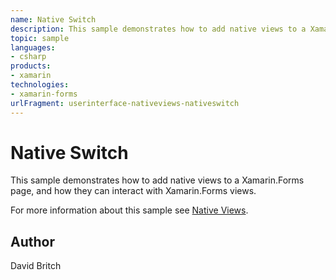```yaml
---
name: Native Switch
description: This sample demonstrates how to add native views to a Xamarin.Forms page, and how they can interact with Xamarin.Forms views. For more information about this sample see Native Views.
topic: sample
languages:
- csharp
products:
- xamarin
technologies:
- xamarin-forms
urlFragment: userinterface-nativeviews-nativeswitch
---
```

Native Switch
=============

This sample demonstrates how to add native views to a Xamarin.Forms page, and how they can interact with Xamarin.Forms views.

For more information about this sample see [Native Views](https://developer.xamarin.com/guides/xamarin-forms/user-interface/native-views/).

Author
------

David Britch
